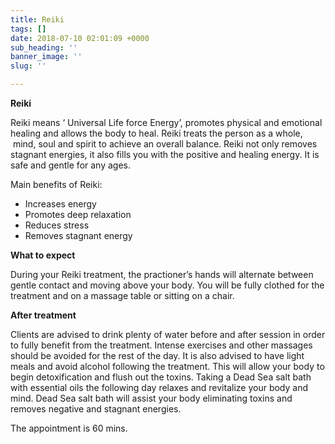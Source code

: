 ```yaml
---
title: Reiki
tags: []
date: 2018-07-10 02:01:09 +0000
sub_heading: ''
banner_image: ''
slug: ''

---
```


**Reiki**

Reiki means ‘ Universal Life force Energy’, promotes physical and emotional healing and allows the body to heal. Reiki treats the person as a whole,  mind, soul and spirit to achieve an overall balance. Reiki not only removes stagnant energies, it also fills you with the positive and healing energy. It is safe and gentle for any ages. 

Main benefits of Reiki:

* Increases energy
* Promotes deep relaxation
* Reduces stress
* Removes stagnant energy

**What to expect**

During your Reiki treatment, the practioner’s hands will alternate between gentle contact and moving above your body. You will be fully clothed for the treatment and on a massage table or sitting on a chair. 

**After treatment**

Clients are advised to drink plenty of water before and after session in order to fully benefit from the treatment. Intense exercises and other massages should be avoided for the rest of the day. It is also advised to have light meals and avoid alcohol following the treatment. This will allow your body to begin detoxification and flush out the toxins. Taking a Dead Sea salt bath with essential oils the following day relaxes and revitalize your body and mind. Dead Sea salt bath will assist your body eliminating toxins and removes negative and stagnant energies. 

The appointment is 60 mins. 

  
  